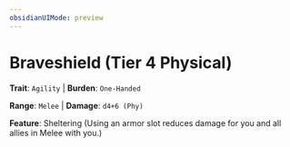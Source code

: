 ```yaml
---
obsidianUIMode: preview
---
```

# Braveshield (Tier 4 Physical)

**Trait**: `Agility` | **Burden**: `One-Handed`

**Range**: `Melee` | **Damage**: `d4+6 (Phy)`

**Feature**: Sheltering (Using an armor slot reduces damage for you and all allies in Melee with you.)